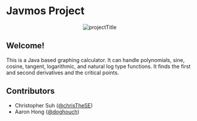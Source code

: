 # Javmos Project
<p align="center">
 <img src="https://cdn.dawgy.pw/Screenshot%20%40%201555702930.png" alt="projectTitle">
</p>

## Welcome!
This is a Java based graphing calculator. It can handle polynomials, sine, cosine, tangent, logarithmic, and natural log type functions. It finds the first and second derivatives and the critical points.
## Contributors
- Christopher Suh ([@chrisTheSE](https://github.com/chrisTheSE))
- Aaron Hong ([@doghouch](https:/github.com/doghouch))
